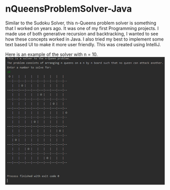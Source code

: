 # nQueensProblemSolver-Java

Similar to the Sudoku Solver, this n-Queens problem solver is something that I worked on years ago. It was one of my first Programming projects. I made use of both
generative recursion and backtracking, I wanted to see how these concepts worked in Java. I also tried my best to implement some text based UI to make it more user
friendly. This was created using IntelliJ.
  
Here is an example of the solver with n = 10.  
![](nQueens_example.PNG)

